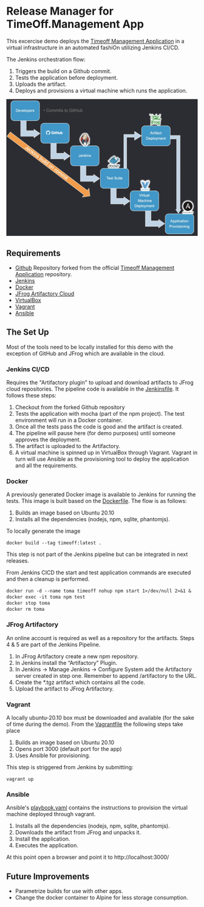 # Release Manager for TimeOff.Management App

This excercise demo deploys the [Timeoff Management Application](https://github.com/timeoff-management/application) in a virtual infrastructure in an automated fashiOn utilizing Jenkins CI/CD.

The Jenkins orchestration flow:
1. Triggers the build on a Github commit. 
2. Tests the application before deployment.
3. Uploads the artifact.
4. Deploys and provisions a virtual machine which runs the application.

![Release Manager Diagram](images/ReleaseManagerrFlow.jpg)

## Requirements
* [Github](https://github.com) Repository forked from the official [Timeoff Management Application](https://github.com/timeoff-management/application) repository.
* [Jenkins](https://www.jenkins.io/download/)
* [Docker](https://docs.docker.com/get-docker/)
* [JFrog Artifactory Cloud](https://jfrog.com/artifactory/start-free/#saas)
* [VirtualBox](https://www.virtualbox.org/wiki/Downloads)
* [Vagrant](https://www.vagrantup.com/downloads )
* [Ansible](https://docs.ansible.com/ansible/latest/installation_guide/intro_installation.html#from-pip)

## The Set Up
Most of the tools need to be locally installed for this demo with the exception of GitHub and JFrog which are available in the cloud.

### Jenkins CI/CD
Requires the "Artifactory plugin" to upload and download artifacts to JFrog cloud repositories.
The pipeline code is available in the [Jenkinsfile](https://github.com/jaescalo/timeoff-management-application/blob/master/Jenkinsfile). It follows these steps:
1. Checkout from the forked Github repository
2. Tests the application with mocha (part of the npm project). The test environment will run in a Docker container.
3. Once all the tests pass the code is good and the artifact is created.
4. The pipeline will pause here (for demo purposes) until someone approves the deployment.
5. The artifact is uploaded to the Artifactory.
6. A virtual machine is spinned up in VirtualBox through Vagrant. Vagrant in turn will use Ansible as the provisioning tool to deploy the application and all the requirements.


### Docker
A previously generated Docker image is available to Jenkins for running the tests. This image is built based on the [Dockerfile](https://github.com/jaescalo/timeoff-management-application/blob/master/Dockerfile). The flow is as follows:
1. Builds an image based on Ubuntu 20.10
2. Installs all the dependencies (nodejs, npm, sqlite, phantomjs).

To locally generate the image
```
docker build --tag timeoff:latest .
```

This step is not part of the Jenkins pipeline but can be integrated in next releases.

From Jenkins CICD the start and test application commands are executed and then a cleanup is performed.

```
docker run -d --name toma timeoff nohup npm start 1>/dev/null 2>&1 &
docker exec -it toma npm test
docker stop toma
docker rm toma
```
### JFrog Artifactory
An online account is required as well as a repository for the artifacts. Steps 4 & 5 are part of the Jenkins Pipeline.
1. In JFrog Artifactory create a new npm repository.
2. In Jenkins install the “Artifactory” Plugin.
3. In Jenkins -> Manage Jenkins -> Configure System add the Artifactory server created in step one. Remember to append /artifactory to the URL.
4. Create the *.tgz artifact which contains all the code.
5. Upload the artifact to JFrog Artifactory.

### Vagrant
A locally ubuntu-20.10 box must be downloaded and available (for the sake of time during the demo).
From the [Vagrantfile](https://github.com/jaescalo/timeoff-management-application/blob/master/Vagrantfile) the following steps take place
1. Builds an image based on Ubuntu 20.10
2. Opens port 3000 (default port for the app)
3. Uses Ansible for provisioning.

This step is striggered from Jenkins by submitting:

```
vagrant up
```

### Ansible
Ansible's [playbook.yaml](https://github.com/jaescalo/timeoff-management-application/blob/master/playbook.yaml) contains the instructions to provision the virtual machine deployed through vagrant.
1. Installs all the dependencies (nodejs, npm, sqlite, phantomjs).
2. Downloads the artifact from JFrog and unpacks it.
3. Install the application.
4. Executes the application.

At this point open a browser and point it to http://localhost:3000/

## Future Improvements
* Parametrize builds for use with other apps.
* Change the docker container to Alpine for less storage consumption.